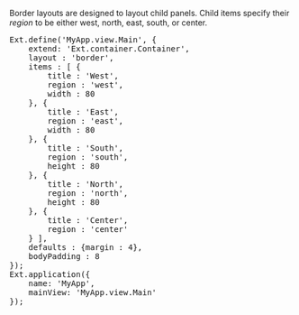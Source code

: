 Border layouts are designed to layout child panels. 
Child items specify their *region* to be either west, north, east, south, or 
center.

<pre class="runnable run">Ext.define('MyApp.view.Main', {
    extend: 'Ext.container.Container',
    layout : 'border',
    items : [ {
        title : 'West',
        region : 'west',
        width : 80
    }, {
        title : 'East',
        region : 'east', 
        width : 80
    }, {
        title : 'South',
        region : 'south',
        height : 80
    }, {
        title : 'North',
        region : 'north',
        height : 80
    }, {
        title : 'Center',
        region : 'center'
    } ],
    defaults : {margin : 4},
    bodyPadding : 8
});
Ext.application({
    name: 'MyApp',
    mainView: 'MyApp.view.Main'
});</pre>
